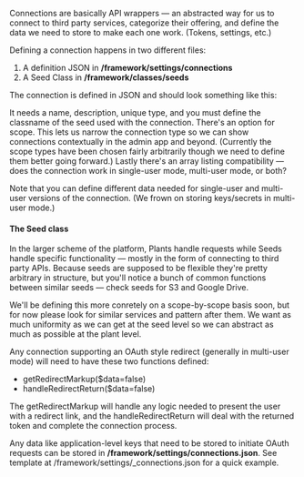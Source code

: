 Connections are basically API wrappers — an abstracted way for us to connect to third
party services, categorize their offering, and define the data we need to store to make
each one work. (Tokens, settings, etc.)

Defining a connection happens in two different files:

 1. A definition JSON in **/framework/settings/connections**
 2. A Seed Class in **/framework/classes/seeds**

The connection is defined in JSON and should look something like this:

 <script src="https://gist.github.com/jessevondoom/2908c44b88db934aeec5.js"></script>

It needs a name, description, unique type, and you must define the classname of the seed
used with the connection. There's an option for scope. This lets us narrow the connection
type so we can show connections contextually in the admin app and beyond. (Currently the
scope types have been chosen fairly arbitrarily though we need to define them better going
forward.) Lastly there's an array listing compatibility — does the connection work in 
single-user mode, multi-user mode, or both?

Note that you can define different data needed for single-user and multi-user versions
of the connection. (We frown on storing keys/secrets in multi-user mode.)

#### The Seed class
In the larger scheme of the platform, Plants handle requests while Seeds handle specific 
functionality — mostly in the form of connecting to third party APIs. Because seeds are 
supposed to be flexible they're pretty arbitrary in structure, but you'll notice a bunch
of common functions between similar seeds — check seeds for S3 and Google Drive. 

We'll be defining this more conretely on a scope-by-scope basis soon, but for now please 
look for similar services and pattern after them. We want as much uniformity as we can get 
at the seed level so we can abstract as much as possible at the plant level.

Any connection supporting an OAuth style redirect (generally in multi-user mode) will need
to have these two functions defined:

 - getRedirectMarkup($data=false)
 - handleRedirectReturn($data=false)

The getRedirectMarkup will handle any logic needed to present the user with a redirect 
link, and the handleRedirectReturn will deal with the returned token and complete the 
connection process.

Any data like application-level keys that need to be stored to initiate OAuth requests 
can be stored in **/framework/settings/connections.json**. See template at 
/framework/settings/_connections.json for a quick example.